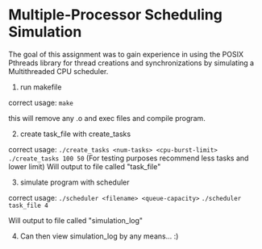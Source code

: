 # Multiple-Processor Scheduling Simulation

The goal of this assignment was to gain experience in using the POSIX Pthreads library for thread creations and synchronizations by simulating a Multithreaded CPU scheduler.

1. run makefile

correct usage:
`make`

this will remove any .o and exec files and compile program.

2. create task_file with create_tasks

correct usage:
`./create_tasks <num-tasks> <cpu-burst-limit>`
`./create_tasks 100 50`
(For testing purposes recommend less tasks and lower limit)
Will output to file called "task_file"

3. simulate program with scheduler

correct usage:
`./scheduler <filename> <queue-capacity>`
`./scheduler task_file 4`

Will output to file called "simulation_log"

4. Can then view simulation_log by any means... :)
